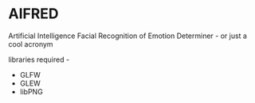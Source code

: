 # AIFRED
Artificial Intelligence Facial Recognition of Emotion Determiner - or just a cool acronym

libraries required -
* GLFW
* GLEW
* libPNG
